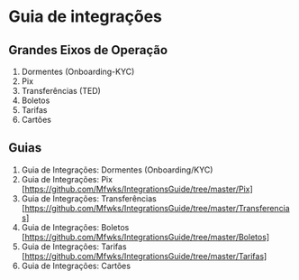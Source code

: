 # Guia de integrações

## Grandes Eixos de Operação

1. Dormentes (Onboarding-KYC)
2. Pix
3. Transferências (TED)
4. Boletos
5. Tarifas
6. Cartões

## Guias

1. Guia de Integrações: Dormentes (Onboarding/KYC)
2. Guia de Integrações: Pix [https://github.com/Mfwks/IntegrationsGuide/tree/master/Pix]
3. Guia de Integrações: Transferências [https://github.com/Mfwks/IntegrationsGuide/tree/master/Transferencias]
4. Guia de Integrações: Boletos [https://github.com/Mfwks/IntegrationsGuide/tree/master/Boletos]
5. Guia de Integrações: Tarifas [https://github.com/Mfwks/IntegrationsGuide/tree/master/Tarifas]
6. Guia de Integrações: Cartões
